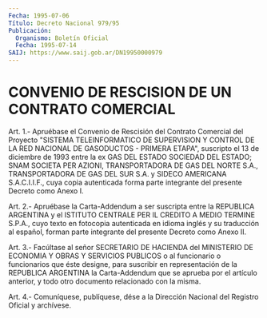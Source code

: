 ```yaml
---
Fecha: 1995-07-06
Título: Decreto Nacional 979/95
Publicación:
  Organismo: Boletín Oficial
  Fecha: 1995-07-14
SAIJ: https://www.saij.gob.ar/DN19950000979
---
```

# CONVENIO DE RESCISION DE UN CONTRATO COMERCIAL

<a id="1"></a>
Art.  1.-  Apruébase  el  Convenio  de  Rescisión del Contrato Comercial del Proyecto "SISTEMA TELEINFORMATICO  DE  SUPERVISION  Y CONTROL  DE  LA  RED  NACIONAL  DE  GASODUCTOS  -  PRIMERA  ETAPA", suscripto  el  13  de  diciembre de 1993 entre la ex GAS DEL ESTADO SOCIEDAD DEL ESTADO; SNAM  SOCIETA  PER  AZIONI,  TRANSPORTADORA DE GAS  DEL  NORTE S.A., TRANSPORTADORA DE GAS DEL SUR S.A.  y  SIDECO AMERICANA  S.A.C.I.I.F.,    cuya   copia  autenticada  forma  parte integrante del presente Decreto como Anexo I.

<a id="2"></a>
Art.  2.- Apruébase la Carta-Addendum a ser suscripta entre la REPUBLICA ARGENTINA  y  el ISTITUTO CENTRALE PER IL CREDITO A MEDIO TERMINE  S.P.A., cuyo texto  en  fotocopia  autenticada  en  idioma inglés y su  traducción  al  español,  forman  parte integrante del presente Decreto como Anexo II.

<a id="3"></a>
Art.  3.-  Facúltase  al  señor  SECRETARIO  DE  HACIENDA  del MINISTERIO    DE  ECONOMIA  Y  OBRAS  Y  SERVICIOS  PUBLICOS  o  al funcionario o funcionarios  que  éste  designe,  para  suscribir en representación de la REPUBLICA ARGENTINA la Carta-Addendum  que  se aprueba por el artículo anterior, y todo otro documento relacionado con la misma.

<a id="4"></a>
Art. 4.- Comuníquese, publíquese, dése a la Dirección Nacional del Registro Oficial y archívese.
